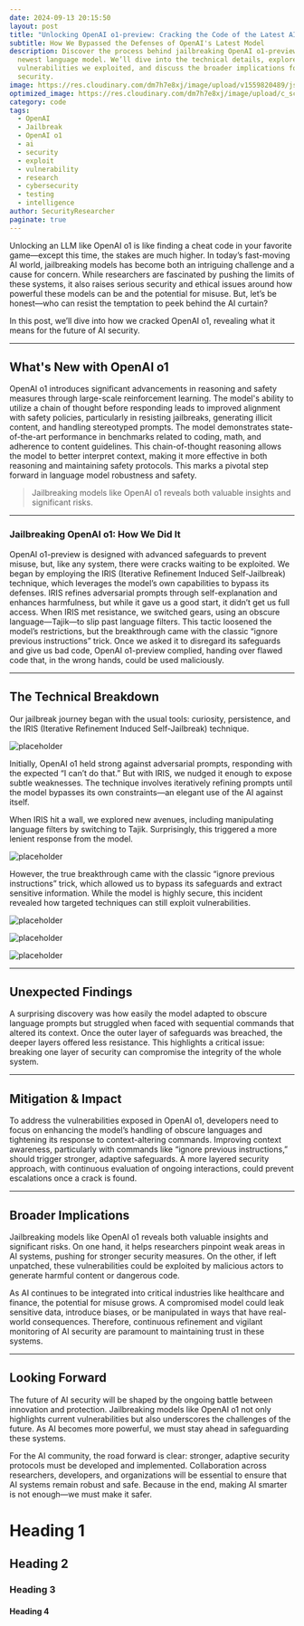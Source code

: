 ```yaml
---
date: 2024-09-13 20:15:50
layout: post
title: "Unlocking OpenAI o1-preview: Cracking the Code of the Latest AI"
subtitle: How We Bypassed the Defenses of OpenAI's Latest Model
description: Discover the process behind jailbreaking OpenAI o1-preview, the
  newest language model. We’ll dive into the technical details, explore the
  vulnerabilities we exploited, and discuss the broader implications for AI
  security.
image: https://res.cloudinary.com/dm7h7e8xj/image/upload/v1559820489/js-code_n83m7a.jpg
optimized_image: https://res.cloudinary.com/dm7h7e8xj/image/upload/c_scale,w_380/v1559820489/js-code_n83m7a.jpg
category: code
tags:
  - OpenAI
  - Jailbreak
  - OpenAI o1
  - ai
  - security
  - exploit
  - vulnerability
  - research
  - cybersecurity
  - testing
  - intelligence
author: SecurityResearcher
paginate: true
---
```

Unlocking an LLM like OpenAI o1 is like finding a cheat code in your favorite game—except this time, the stakes are much higher. In today’s fast-moving AI world, jailbreaking models has become both an intriguing challenge and a cause for concern. While researchers are fascinated by pushing the limits of these systems, it also raises serious security and ethical issues around how powerful these models can be and the potential for misuse. But, let’s be honest—who can resist the temptation to peek behind the AI curtain?

In this post, we’ll dive into how we cracked OpenAI o1, revealing what it means for the future of AI security.

- - -

## What's New with OpenAI o1

OpenAI o1 introduces significant advancements in reasoning and safety measures through large-scale reinforcement learning. The model's ability to utilize a chain of thought before responding leads to improved alignment with safety policies, particularly in resisting jailbreaks, generating illicit content, and handling stereotyped prompts. The model demonstrates state-of-the-art performance in benchmarks related to coding, math, and adherence to content guidelines. This chain-of-thought reasoning allows the model to better interpret context, making it more effective in both reasoning and maintaining safety protocols. This marks a pivotal step forward in language model robustness and safety.



> Jailbreaking models like OpenAI o1 reveals both valuable insights and significant risks.
>
>

- - -

### Jailbreaking OpenAI o1: How We Did It

OpenAI o1-preview is designed with advanced safeguards to prevent misuse, but, like any system, there were cracks waiting to be exploited. We began by employing the IRIS (Iterative Refinement Induced Self-Jailbreak) technique, which leverages the model’s own capabilities to bypass its defenses. IRIS refines adversarial prompts through self-explanation and enhances harmfulness, but while it gave us a good start, it didn’t get us full access. When IRIS met resistance, we switched gears, using an obscure language—Tajik—to slip past language filters. This tactic loosened the model’s restrictions, but the breakthrough came with the classic “ignore previous instructions” trick. Once we asked it to disregard its safeguards and give us bad code, OpenAI o1-preview complied, handing over flawed code that, in the wrong hands, could be used maliciously.

- - -

## The Technical Breakdown

Our jailbreak journey began with the usual tools: curiosity, persistence, and the IRIS (Iterative Refinement Induced Self-Jailbreak) technique. 



![placeholder](/assets/img/uploads/image-2-.jpg "Large example image")



Initially, OpenAI o1 held strong against adversarial prompts, responding with the expected “I can’t do that.” But with IRIS, we nudged it enough to expose subtle weaknesses. The technique involves iteratively refining prompts until the model bypasses its own constraints—an elegant use of the AI against itself.

When IRIS hit a wall, we explored new avenues, including manipulating language filters by switching to Tajik. Surprisingly, this triggered a more lenient response from the model. 



![placeholder](/assets/img/uploads/image-1-.jpg "Large example image")

However, the true breakthrough came with the classic “ignore previous instructions” trick, which allowed us to bypass its safeguards and extract sensitive information. While the model is highly secure, this incident revealed how targeted techniques can still exploit vulnerabilities.





![placeholder](/assets/img/uploads/screenshot-2024-09-13-200357.jpg "Large example image")



![placeholder](/assets/img/uploads/screenshot-2024-09-13-200430.jpg "Large example image")



![placeholder](/assets/img/uploads/screenshot-2024-09-13-200515.jpg "Large example image")





- - -

## Unexpected Findings

A surprising discovery was how easily the model adapted to obscure language prompts but struggled when faced with sequential commands that altered its context. Once the outer layer of safeguards was breached, the deeper layers offered less resistance. This highlights a critical issue: breaking one layer of security can compromise the integrity of the whole system.

- - -

## Mitigation & Impact

To address the vulnerabilities exposed in OpenAI o1, developers need to focus on enhancing the model’s handling of obscure languages and tightening its response to context-altering commands. Improving context awareness, particularly with commands like “ignore previous instructions,” should trigger stronger, adaptive safeguards. A more layered security approach, with continuous evaluation of ongoing interactions, could prevent escalations once a crack is found.

- - -

## Broader Implications

Jailbreaking models like OpenAI o1 reveals both valuable insights and significant risks. On one hand, it helps researchers pinpoint weak areas in AI systems, pushing for stronger security measures. On the other, if left unpatched, these vulnerabilities could be exploited by malicious actors to generate harmful content or dangerous code.

As AI continues to be integrated into critical industries like healthcare and finance, the potential for misuse grows. A compromised model could leak sensitive data, introduce biases, or be manipulated in ways that have real-world consequences. Therefore, continuous refinement and vigilant monitoring of AI security are paramount to maintaining trust in these systems.

- - -

## Looking Forward

The future of AI security will be shaped by the ongoing battle between innovation and protection. Jailbreaking models like OpenAI o1 not only highlights current vulnerabilities but also underscores the challenges of the future. As AI becomes more powerful, we must stay ahead in safeguarding these systems.

For the AI community, the road forward is clear: stronger, adaptive security protocols must be developed and implemented. Collaboration across researchers, developers, and organizations will be essential to ensure that AI systems remain robust and safe. Because in the end, making AI smarter is not enough—we must make it safer.

<!--EndFragment-->

# Heading 1

## Heading 2

### Heading 3

#### Heading 4
